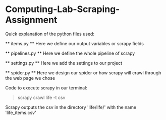 # Computing-Lab-Scraping-Assignment

Quick explanation of the python files used:

** items.py **
Here we define our output variables or scrapy fields

** pipelines.py ** 
Here we define the whole pipeline of scrapy 

** settings.py ** 
Here we add the settings to our project

** spider.py ** 
Here we design our spider or how scrapy will crawl through the web page we chose

Code to execute scrapy in our terminal:
> scrapy crawl life -t csv

Scrapy outputs the csv in the directory 'life/life/' with the name 'life_items.csv'